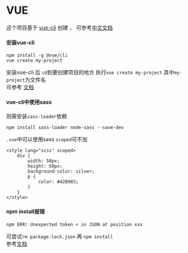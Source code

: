 # VUE

这个项目基于 [vue-cli](https://cli.vuejs.org/) 创建 ， 可参考[中文文档](https://github.com/vuejs/vue-docs-zh-cn/tree/master/vue-cli)

#### 安装vue-cli

```
npm install -g @vue/cli
vue create my-project
```
安装vue-cli 后 ```cd```到要创建项目的地方 执行```vue create my-project```  其中```my-project```为文件名
<br />
可参考 [文档](https://cli.vuejs.org/guide/creating-a-project.html#vue-create)

#### vue-cli中使用sass
则需安装```sass-loader```依赖
```
npm install sass-loader node-sass --save-dev
```
```.vue```中可以使用sass ```scoped```可不加
```
<style lang="scss" scoped>
	div {
		width: 50px;
		height: 50px;
		background-color: silver;
		p {
			color: #42B983;
		}
	}
</style>
```

#### npm install报错
```
npm ERR! Unexpected token < in JSON at position xxx
```
可尝试```rm package-lock.json``` 再 ```npm install```
<br />
参考[文档](https://github.com/npm/npm/issues/17340)

